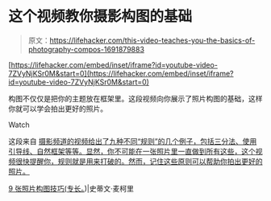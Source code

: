 # 这个视频教你摄影构图的基础

> 原文：<https://lifehacker.com/this-video-teaches-you-the-basics-of-photography-compos-1691879883>

 [https://lifehacker.com/embed/inset/iframe?id=youtube-video-7ZVyNjKSr0M&start=0](https://lifehacker.com/embed/inset/iframe?id=youtube-video-7ZVyNjKSr0M&start=0) 

构图不仅仅是把你的主题放在框架里。这段视频向你展示了照片构图的基础，这样你就可以学会拍出更好的照片。

Watch

这段来自 [摄影频道的视频给出了九种不同“规则”的几个例子，包括三分法、使用引导线、自然框架等等。显然，你不可能在一张照片里一直做到所有这些，这个视频很快提醒你，规则就是用来打破的。然而，记住这些原则可以帮助你拍出更好的照片。](http://lifehacker.com/protect-your-camera-lenses-with-a-beer-cozy-and-other-1601204593)

[9 张照片构图技巧(专长。](https://www.youtube.com/watch?v=7ZVyNjKSr0M))|史蒂文·麦柯里